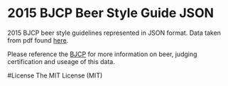 # 2015 BJCP Beer Style Guide JSON
2015 BJCP beer style guidelines represented in JSON format. Data taken from pdf found [here](http://www.bjcp.org/docs/2015_Guidelines_Beer.pdf). 


Please reference the [BJCP](www.bjcp.org) for more information on beer, judging certification and useage of this data.

#License
The MIT License (MIT)
